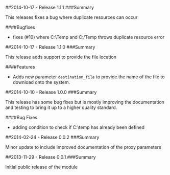 ##2014-10-17 - Release 1.1.1
###Summary

This releases fixes a bug where duplicate resources can occur

####Bugfixes

- fixes (#10) where C:\Temp and C:/Temp throws duplicate resource error 

##2014-10-17 - Release 1.1.0
###Summary

This release adds support to provide the file location

####Features

- Adds new parameter `destination_file` to provide the name of the file to download onto the system.

##2014-10-10 - Release 1.0.0
###Summary

This release has some bug fixes but is mostly improving the documentation and testing
to bring it up to a higher quality standard.

####Bug Fixes

- adding condition to check if C:\temp has already been defined

##2014-02-24 - Release 0.0.2
###Summary

Minor update to include improved documentation of the proxy parameters

##2013-11-29 - Release 0.0.1
###Summary

Initial public release of the module
